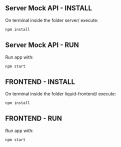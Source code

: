 ## Server Mock API - INSTALL

On terminal inside the folder server/ execute:

```bash
npm install
```

## Server Mock API - RUN

Run app with:

```bash
npm start
```

## FRONTEND - INSTALL

On terminal inside the folder liquid-frontend/ execute:

```bash
npm install
```

## FRONTEND - RUN

Run app with:

```bash
npm start
```
